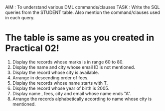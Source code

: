 AIM           :    To understand various DML commands/clauses
TASK        :    Write the SQL queries from the STUDENT table. Also mention the command/clauses used in each query.

# The table is same as you created in Practical 02!

1.  Display the records whose marks is in range 60 to 80.
2.  Display the  name and  city whose email ID is not mentioned.
3.  Display the record whose city is available.
4.  Arrange in descending order of fees.
5.  Display the records whose name starts with T.
6.  Display the record whose year of birth is 2005.
7.  Display name , fees, city and email whose name ends "A".
8.  Arrange the records alphabetically according to name whose city is mentioned.
